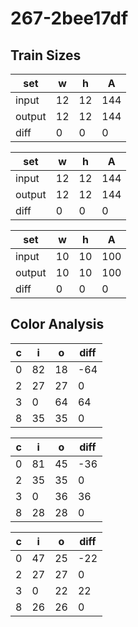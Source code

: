 # 267-2bee17df
## Train Sizes

|set|w|h|A|
|---|---|---|---|
|input|12|12|144|
|output|12|12|144|
|diff|0|0|0|


|set|w|h|A|
|---|---|---|---|
|input|12|12|144|
|output|12|12|144|
|diff|0|0|0|


|set|w|h|A|
|---|---|---|---|
|input|10|10|100|
|output|10|10|100|
|diff|0|0|0|


## Color Analysis

|c|i|o|diff|
|---|---|---|---|
|0|82|18|-64|
|2|27|27|0|
|3|0|64|64|
|8|35|35|0|


|c|i|o|diff|
|---|---|---|---|
|0|81|45|-36|
|2|35|35|0|
|3|0|36|36|
|8|28|28|0|


|c|i|o|diff|
|---|---|---|---|
|0|47|25|-22|
|2|27|27|0|
|3|0|22|22|
|8|26|26|0|

